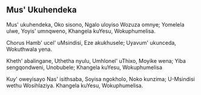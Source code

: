 ## Mus' Ukuhendeka

Mus' ukuhendeka, Oko sisono,
Ngalo uloyiso Wozuza omnye;
Yomelela ulwe, Yoyis' umnqweno,
Khangela kuYesu, Wokuphumelisa.

Chorus
Hamb' ucel' uMsindisi,
Eze akukhusele;
Uyavum' ukunceda,
Wokuthwala yena.

Kheth' abalingane, Uthetha nyulu,
Umhlonel' uThixo, Moyike wena;
Yiba sengqondweni, Unobubele;
Khangela kuYesu, Wokuphumelisa

Kuy' oweyisayo Nas' isithsaba,
Soyisa ngokholo, Noko kunzima;
U-Msindisi wethu Wosihlaziya.
Khangela kuYesu, Wokuphumelisa.

